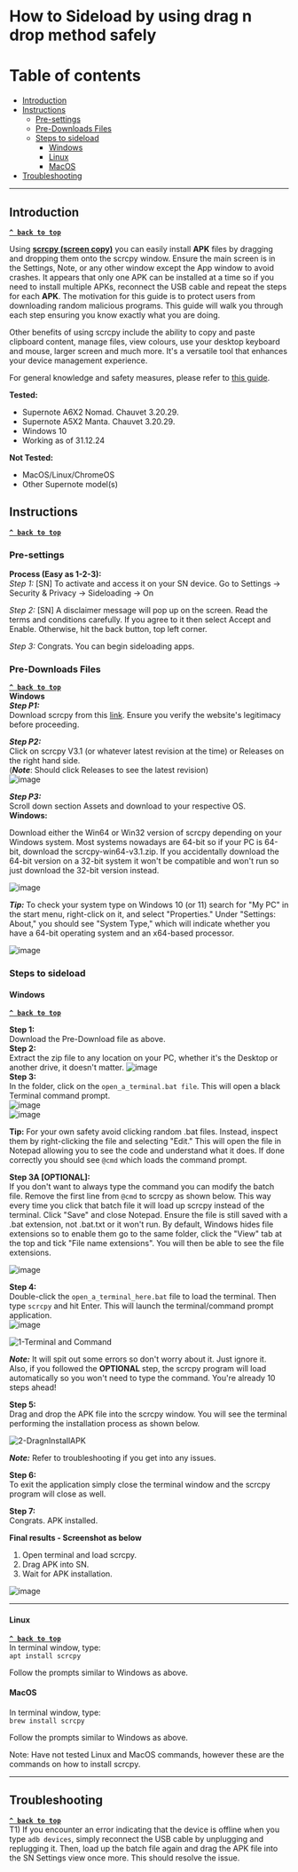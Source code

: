 # How to Sideload by using drag n drop method safely

# Table of contents
- [Introduction](#introduction)
- [Instructions](#instructions)
    - [Pre-settings](#pre-settings)
    - [Pre-Downloads Files](#pre-downloads-files)
    - [Steps to sideload](#steps-to-sideload)
        - [Windows](#windows)
        - [Linux](#linux)
        - [MacOS](#macos)
- [Troubleshooting](#troubleshooting)

---

## Introduction
[**`^ back to top`**](#table-of-contents) <br>

Using [**scrcpy (screen copy)**](https://github.com/Genymobile/scrcpy) you can easily install **APK** files by dragging and dropping them onto the scrcpy window. Ensure the main screen is in the Settings, Note, or any other window except the App window to avoid crashes. It appears that only one APK can be installed at a time so if you need to install multiple APKs, reconnect the USB cable and repeat the steps for each **APK**. The motivation for this guide is to protect users from downloading random malicious programs. This guide will walk you through each step ensuring you know exactly what you are doing. <br>

Other benefits of using scrcpy include the ability to copy and paste clipboard content, manage files, view colours, use your desktop keyboard and mouse, larger screen and much more. It's a versatile tool that enhances your device management experience.

For general knowledge and safety measures, please refer to [this guide](https://github.com/dwongdev/sugoi-supernote/blob/main/Guides/how%20to%20sideload%20supernote.md). <br>

**Tested:**
* Supernote A6X2 Nomad. Chauvet 3.20.29.
* Supernote A5X2 Manta. Chauvet 3.20.29.
* Windows 10
* Working as of 31.12.24

**Not Tested:**
* MacOS/Linux/ChromeOS
* Other Supernote model(s)

## Instructions
[**`^ back to top`**](#table-of-contents) <br>  

### Pre-settings
**Process (Easy as 1-2-3):** <br>
*Step 1:*
[SN] To activate and access it on your SN device. Go to Settings -> Security & Privacy -> Sideloading -> On

*Step 2:*
[SN] A disclaimer message will pop up on the screen. Read the terms and conditions carefully. 
If you agree to it then select Accept and Enable. Otherwise, hit the back button, top left corner.

*Step 3:*
Congrats. You can begin sideloading apps.

### **Pre-Downloads Files**
[**`^ back to top`**](#table-of-contents) <br>
**Windows** <br>
***Step P1:*** <br>
Download scrcpy from this [link](https://github.com/Genymobile/scrcpy). Ensure you verify the website's legitimacy before proceeding.

***Step P2:*** <br>
Click on scrcpy V3.1 (or whatever latest revision at the time) or Releases on the right hand side. <br>
(***Note***: Should click Releases to see the latest revision) <br>
![image](https://github.com/user-attachments/assets/526785a7-2821-4c66-98b6-7db80bdadaae)

***Step P3:*** <br>
Scroll down section Assets and download to your respective OS. <br>
**Windows:** <br>

Download either the Win64 or Win32 version of scrcpy depending on your Windows system. Most systems nowadays are 64-bit so if your PC is 64-bit, download the scrcpy-win64-v3.1.zip. If you accidentally download the 64-bit version on a 32-bit system it won't be compatible and won't run so just download the 32-bit version instead. <br>

![image](https://github.com/user-attachments/assets/9a037bf6-8fdf-4a65-be4f-a46f580a1ee6)<br>

***Tip:*** To check your system type on Windows 10 (or 11) search for "My PC" in the start menu, right-click on it, and select "Properties." Under "Settings: About," you should see "System Type," which will indicate whether you have a 64-bit operating system and an x64-based processor. <br>

![image](https://github.com/user-attachments/assets/9287578d-c739-45d7-9b13-f56f8dcee525)<br>

### Steps to sideload
#### Windows
[**`^ back to top`**](#table-of-contents) <br>

**Step 1:** <br>
Download the Pre-Download file as above. <br>
**Step 2:** <br>
Extract the zip file to any location on your PC, whether it's the Desktop or another drive, it doesn't matter.
![image](https://github.com/user-attachments/assets/8d8a9f7b-8e21-43a9-8a40-6077ec9337ce) <br>
**Step 3:** <br>
In the folder, click on the `open_a_terminal.bat file`. This will open a black Terminal command prompt. <br>
![image](https://github.com/user-attachments/assets/b3051cc8-1f69-48a6-9a43-0d7c712fc17c) <br>
![image](https://github.com/user-attachments/assets/cb0f6d15-dbed-4375-ad19-5c15c22166be) <br>

**Tip:** For your own safety avoid clicking random .bat files. Instead, inspect them by right-clicking the file and selecting "Edit." This will open the file in Notepad allowing you to see the code and understand what it does. If done correctly you should see `@cmd` which loads the command prompt.

**Step 3A [OPTIONAL]:** <br>
If you don't want to always type the command you can modify the batch file. Remove the first line from `@cmd` to scrcpy as shown below. This way every time you click that batch file it will load up scrcpy instead of the terminal. Click "Save" and close Notepad. Ensure the file is still saved with a .bat extension, not .bat.txt or it won't run. By default, Windows hides file extensions so to enable them go to the same folder, click the "View" tab at the top and tick "File name extensions". You will then be able to see the file extensions.

![image](https://github.com/user-attachments/assets/7eee9418-070a-45ce-aadb-caa5be5ef74c) <br>

**Step 4:** <br>
Double-click the `open_a_terminal_here.bat` file to load the terminal. Then type `scrcpy` and hit Enter. This will launch the terminal/command prompt application. <br>
![image](https://github.com/user-attachments/assets/e869b979-d380-46ec-82e2-58d16a137c56) <br>

![1-Terminal and Command](https://github.com/user-attachments/assets/fed2d789-873f-4c3e-9a7c-607912720559) <br>

***Note:*** 
It will spit out some errors so don't worry about it. Just ignore it.<br>
Also, if you followed the **OPTIONAL** step, the scrcpy program will load automatically so you won't need to type the command. You're already 10 steps ahead! <br>

**Step 5:** <br>
Drag and drop the APK file into the scrcpy window. You will see the terminal performing the installation process as shown below. <br>

![2-DragnInstallAPK](https://github.com/user-attachments/assets/720f66d7-0831-4016-9423-76c1d9be4927) <br>

***Note:*** Refer to troubleshooting if you get into any issues.

**Step 6:** <br>
To exit the application simply close the terminal window and the scrcpy program will close as well. <br>

**Step 7:** <br>
Congrats. APK installed.

**Final results - Screenshot as below** <br>
1) Open terminal and load scrcpy.
2) Drag APK into SN.
3) Wait for APK installation.

![image](https://github.com/user-attachments/assets/d4a5d069-f706-4cbf-8705-4caa2bd7dbc0)



---

#### Linux
[**`^ back to top`**](#table-of-contents) <br>
In terminal window, type: <br>
`apt install scrcpy` <br>

Follow the prompts similar to Windows as above.<br>

#### MacOS
In terminal window, type: <br>
`brew install scrcpy` <br>

Follow the prompts similar to Windows as above.<br>

Note: Have not tested Linux and MacOS commands, however these are the commands on how to install scrcpy. <br>

---

## Troubleshooting
[**`^ back to top`**](#table-of-contents) <br>
T1) If you encounter an error indicating that the device is offline when you type `adb devices`, simply reconnect the USB cable by unplugging and replugging it. Then, load up the batch file again and drag the APK file into the SN Settings view once more. This should resolve the issue.












